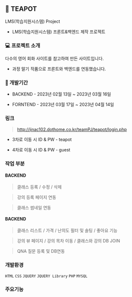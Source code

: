 ## :tea: TEAPOT
LMS(학습지원시스템) Project 
- LMS(학습지원시스템) 프론트&백엔드 제작 프로젝트

### :computer: 프로젝트 소개
다수의 영어 회화 사이트를 참고하여 만든 사이트입니다. 
- 과정 말기 작품으로 프론트와 백엔드를 연동했습니다.

### :date: 개발기간
+ BACKEND - 2023년 02월 13일 ~ 2023년 03월 16일

+ FORNTEND - 2023년 03월 17일 ~ 2023년 04월 14일

### 링크
> http://jinac102.dothome.co.kr/teamPJ/teapot/login.php
 * 3차로 이동 시 ID & PW - teapot
 
 * 4차로 이동 시 ID & PW - guest

### 작업 부분
#### BACKEND
> 클래스 등록 / 수정 / 삭제 

> 강의 등록 페이지 연동

> 클래스 썸네일 연동

#### BACKEND 
> 클래스 리스트 / 가격 / 난의도 필터 및 솔팅 / 좋아요 기능  

> 강의 뷰 페이지 / 강의 목차 이동 / 클래스와 강의 DB JOIN

> QNA 질문 등록 및 DB연동 

### 개발환경
 `HTML` `CSS` `JQUERY` `JQUERY Library` `PHP` `MYSQL`

### 주요기능
